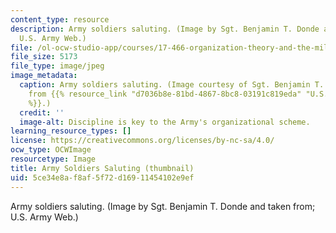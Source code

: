 ```yaml
---
content_type: resource
description: Army soldiers saluting. (Image by Sgt. Benjamin T. Donde and taken from;
  U.S. Army Web.)
file: /ol-ocw-studio-app/courses/17-466-organization-theory-and-the-military-spring-2003/5ce34e8af8af5f72d16911454102e9ef_17-466s03-th.jpg
file_size: 5173
file_type: image/jpeg
image_metadata:
  caption: Army soldiers saluting. (Image courtesy of Sgt. Benjamin T. Donde and taken
    from {{% resource_link "d7036b8e-81bd-4867-8bc8-03191c819eda" "U.S. Army Web"
    %}}.)
  credit: ''
  image-alt: Discipline is key to the Army's organizational scheme.
learning_resource_types: []
license: https://creativecommons.org/licenses/by-nc-sa/4.0/
ocw_type: OCWImage
resourcetype: Image
title: Army Soldiers Saluting (thumbnail)
uid: 5ce34e8a-f8af-5f72-d169-11454102e9ef
---
```

Army soldiers saluting. (Image by Sgt. Benjamin T. Donde and taken from; U.S. Army Web.)